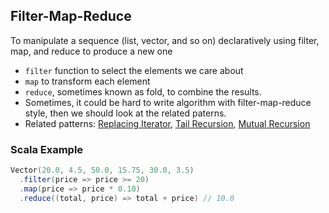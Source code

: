 ## Filter-Map-Reduce

To manipulate a sequence (list, vector, and so on) declaratively using filter, map, and reduce to produce a new one
 - `filter` function to select the elements we care about
 - `map` to transform each element
 - `reduce`, sometimes known as fold, to combine the results.
 - Sometimes, it could be hard to write algorithm with filter-map-reduce style, then we should look at the related paterns.
 - Related patterns: [Replacing Iterator](), [Tail Recursion](), [Mutual Recursion]()

### Scala Example
 ```scala
 Vector(20.0, 4.5, 50.0, 15.75, 30.0, 3.5)
   .filter(price => price >= 20)
   .map(price => price * 0.10)
   .reduce((total, price) => total + price) // 10.0
 ```

